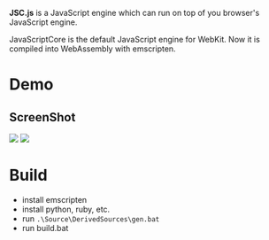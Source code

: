 **JSC.js** is a JavaScript engine which can run on top of you browser's JavaScript engine.

JavaScriptCore is the default JavaScript engine for WebKit. Now it is compiled into WebAssembly with emscripten.

# Demo
## ScreenShot
![](https://sites.google.com/site/mbbill/jsc1.png)
![](https://sites.google.com/site/mbbill/jsc2.png)

# Build
- install emscripten
- install python, ruby, etc.
- run `.\Source\DerivedSources\gen.bat` 
- run build.bat

